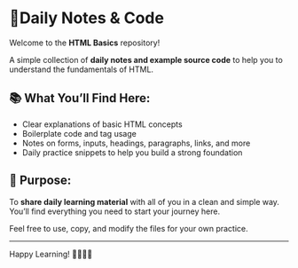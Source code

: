 # 📝Daily Notes & Code

Welcome to the **HTML Basics** repository!

A simple collection of **daily notes and example source code** to help you to understand the fundamentals of HTML.

## 📚 What You’ll Find Here:

- Clear explanations of basic HTML concepts
- Boilerplate code and tag usage
- Notes on forms, inputs, headings, paragraphs, links, and more
- Daily practice snippets to help you build a strong foundation

## 🎯 Purpose:

To **share daily learning material** with all of you in a clean and simple way.  
You’ll find everything you need to start your journey here.

Feel free to use, copy, and modify the files for your own practice.

---

Happy Learning! 👨‍💻👩‍💻
